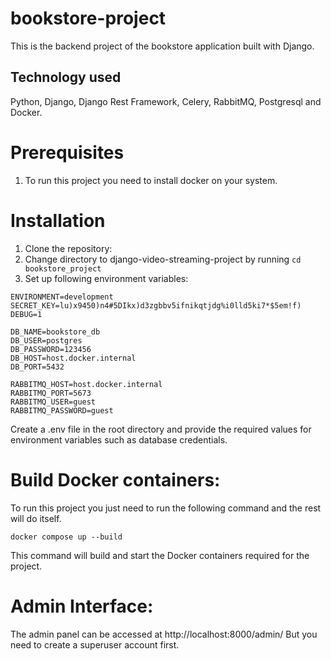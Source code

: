 # bookstore-project

This is the backend project of the bookstore application built with Django.

## Technology used

Python, Django, Django Rest Framework, Celery, RabbitMQ, Postgresql and Docker.

# Prerequisites

1. To run this project you need to install docker on your system.

# Installation

1. Clone the repository:
2. Change directory to django-video-streaming-project by running `cd bookstore_project`
3. Set up following environment variables:

```
ENVIRONMENT=development
SECRET_KEY=lu)x9450)n4#5DIkx)d3zgbbv5ifnikqtjdg%i0lld5ki7*$5em!f)
DEBUG=1

DB_NAME=bookstore_db
DB_USER=postgres
DB_PASSWORD=123456
DB_HOST=host.docker.internal
DB_PORT=5432

RABBITMQ_HOST=host.docker.internal
RABBITMQ_PORT=5673
RABBITMQ_USER=guest
RABBITMQ_PASSWORD=guest

```

Create a .env file in the root directory and provide the required values for environment variables such as database
credentials.

# Build Docker containers:

To run this project you just need to run the following command and the rest will do itself.

`docker compose up --build`

This command will build and start the Docker containers required for the project.

# Admin Interface:

The admin panel can be accessed at http://localhost:8000/admin/
But you need to create a superuser account first.
